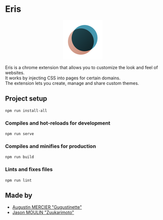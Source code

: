 # Eris
<p align="center">
    <img src="src/assets/logo.png">
</p>

Eris is a chrome extension that allows you to customize the look and feel of websites.<br>
It works by injecting CSS into pages for certain domains.<br>
The extension lets you create, manage and share custom themes.

## Project setup
```
npm run install-all
```

### Compiles and hot-reloads for development
```
npm run serve
```

### Compiles and minifies for production
```
npm run build
```

### Lints and fixes files
```
npm run lint
```

## Made by
- [Augustin MERCIER "Gugustinette"]( https://twitter.com/gugustinette )
- [Jason MOULIN "Zuukarimoto"]( https://sallt.fr )
